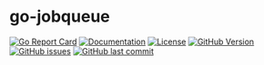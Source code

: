# go-jobqueue

[![Go Report Card](https://goreportcard.com/badge/github.com/pieterclaerhout/go-jobqueue)](https://goreportcard.com/report/github.com/pieterclaerhout/go-jobqueue) [![Documentation](https://godoc.org/github.com/pieterclaerhout/go-jobqueue?status.svg)](http://godoc.org/github.com/pieterclaerhout/go-jobqueue) [![License](https://img.shields.io/badge/license-Apache%20v2-orange.svg)](https://github.com/pieterclaerhout/go-jobqueue/raw/master/LICENSE) [![GitHub Version](https://img.shields.io/github/v/release/pieterclaerhout/go-jobqueue)](https://github.com/pieterclaerhout/go-jobqueue/releases) [![GitHub issues](https://img.shields.io/github/issues/pieterclaerhout/go-jobqueue.svg)](https://github.com/pieterclaerhout/go-jobqueue/issues) [![GitHub last commit](https://img.shields.io/github/last-commit/pieterclaerhout/go-jobqueue.svg)](https://github.com/pieterclaerhout/go-jobqueue)